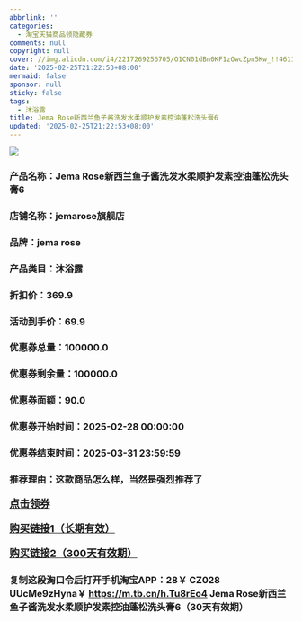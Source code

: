 ```yaml
---
abbrlink: ''
categories:
  - 淘宝天猫商品领隐藏券
comments: null
copyright: null
cover: //img.alicdn.com/i4/2217269256705/O1CN01dBn0KF1zOwcZpn5Kw_!!4611686018427380225-0-item_pic.jpg
date: '2025-02-25T21:22:53+08:00'
mermaid: false
sponsor: null
sticky: false
tags:
  - 沐浴露
title: Jema Rose新西兰鱼子酱洗发水柔顺护发素控油蓬松洗头膏6
updated: '2025-02-25T21:22:53+08:00'
--- 
```


![](//img.alicdn.com/i4/2217269256705/O1CN01dBn0KF1zOwcZpn5Kw_!!4611686018427380225-0-item_pic.jpg)

### 产品名称：Jema Rose新西兰鱼子酱洗发水柔顺护发素控油蓬松洗头膏6
### 店铺名称：jemarose旗舰店
### 品牌：jema rose
### 产品类目：沐浴露
### 折扣价：369.9
### 活动到手价：69.9
### 优惠券总量：100000.0
### 优惠券剩余量：100000.0
### 优惠券面额：90.0
### 优惠券开始时间：2025-02-28 00:00:00	
### 优惠券结束时间：2025-03-31 23:59:59	
### 推荐理由：这款商品怎么样，当然是强烈推荐了

<p style="font-size: 18px; font-weight: bold;">
  <a href="https://uland.taobao.com/coupon/edetail?e=S%2F%2F9NFYnkRylhHvvyUNXZfh8CuWt5YH5OVuOuRD5gLJMmdsrkidbOWBzzpT26idJmPsWU5w9wscmVLCkvm17ET4EOq%2FeKl4fNE0ER%2BJ2mgi5lyCKDNocK%2FPSCo1FeQ2J2mwCY5fS7rVrTdT7cgXf6jgYSYpxmYtMmW8MANQNN4dGK7FTSL1b62sLw6HqmIR94OdUxrrWJOTRGNgyf%2FKKzPNfXInjPDC2dIIJ3uNXh6i%2FQvo9IsQr0Jn%2F69y19sy6DIdjawiQc38R%2BxmP1xMF4azE%2FE0wZhM5FQVCKiPXa3zXFRqedD2MRDCFLo2fzGy0yUxONJCwriltpzu%2Bfbn0bqJ7%2BkHL3AEW&traceId=21665f9817407225954674899d132c&union_lens=lensId%3AOPT%401740722599%402103f367_0dc6_1954b26f692_cbcc%4001%40eyJmbG9vcklkIjo3MzM1NH0ie" target="_blank">点击领券</a>
</p>
<p style="font-size: 18px; font-weight: bold;">
  <a href="https://s.click.taobao.com/t?e=m%3D2%26s%3DGVQnD2ebCZ9w4vFB6t2Z2ueEDrYVVa64K7Vc7tFgwiHjf2vlNIV67k2Uw6Vjz9mV18u9BjgaVz73ID%2FV1RqsF4wnCJeELi4I%2FIEn%2BS1IjHAB0ghlTd7WlZVm%2FOAUUFw71qrpxiwMoCNxc1AtbZGVS2v3fbyyIvRqRsjaewhgJNbNEPXytV9ALoS4zvCRUrquxFJ0YZ0JPvVDgLcnklGU73MTJr%2BJggx67dnecD%2FfFoKgrkjtdBaNbHPiczWoBejIeWc757YraKVweiXfaVH60dSopZirJ9MMzsAzH1xYDH4SIz%2BVIb9tlJRuVBeDERQr4Eks3het3HTGJe8N%2FwNpGw%3D%3D" target="_blank">购买链接1（长期有效）</a>
</p>
<p style="font-size: 18px; font-weight: bold;">
  <a href="https://s.click.taobao.com/Z8obVNs" target="_blank">购买链接2（300天有效期）</a>
</p>

### 复制这段淘口令后打开手机淘宝APP：28￥ CZ028 UUcMe9zHyna￥ https://m.tb.cn/h.Tu8rEo4  Jema Rose新西兰鱼子酱洗发水柔顺护发素控油蓬松洗头膏6（30天有效期）
